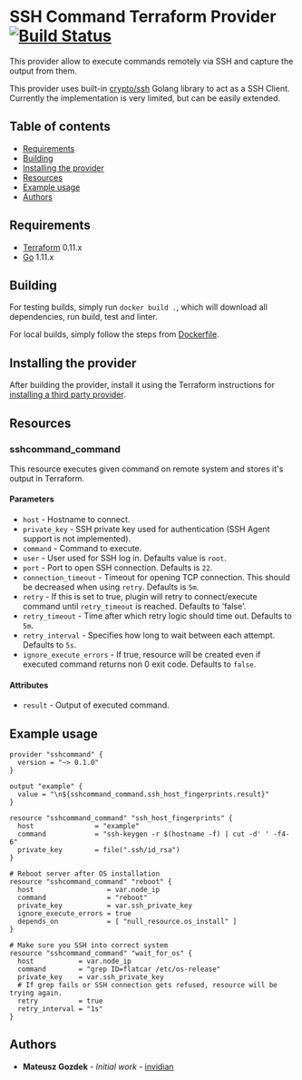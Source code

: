 # SSH Command Terraform Provider [![Build Status](https://travis-ci.com/invidian/terraform-provider-sshcommand.svg?branch=master)](https://travis-ci.com/invidian/terraform-provider-sshcommand)

This provider allow to execute commands remotely via SSH and capture the output from them.

This provider uses built-in [crypto/ssh](https://godoc.org/golang.org/x/crypto/ssh) Golang library to act as a SSH Client. Currently the implementation is very limited, but can be easily extended.

## Table of contents
* [Requirements](#requirements)
* [Building](#building)
* [Installing the provider](#installing-the-provider)
* [Resources](#resources)
* [Example usage](#example-usage)
* [Authors](#authors)

## Requirements

-	[Terraform](https://www.terraform.io/downloads.html) 0.11.x
-	[Go](https://golang.org/doc/install) 1.11.x

## Building

For testing builds, simply run `docker build .`, which will download all dependencies, run build, test and linter.

For local builds, simply follow the steps from [Dockerfile](https://github.com/invidian/terraform-provider-sshcommand/blob/master/Dockerfile).

## Installing the provider

After building the provider, install it using the Terraform instructions for [installing a third party provider](https://www.terraform.io/docs/configuration/providers.html#third-party-plugins).

## Resources

### sshcommand_command

This resource executes given command on remote system and stores it's output in Terraform.

#### Parameters
  - `host` - Hostname to connect.
  - `private_key` - SSH private key used for authentication (SSH Agent support is not implemented).
  - `command` - Command to execute.
  - `user` - User used for SSH log in. Defaults value is `root`.
  - `port` - Port to open SSH connection. Defaults is `22`.
  - `connection_timeout` - Timeout for opening TCP connection. This should be decreased when using `retry`. Defaults is `5m`.
  - `retry` - If this is set to true, plugin will retry to connect/execute command until `retry_timeout` is reached. Defaults to 'false'.
  - `retry_timeout` - Time after which retry logic should time out. Defaults to `5m`.
  - `retry_interval` - Specifies how long to wait between each attempt. Defaults to `5s`.
  - `ignore_execute_errors` - If true, resource will be created even if executed command returns non 0 exit code. Defaults to `false`.

#### Attributes
  - `result` - Output of executed command.

## Example usage
```hcl
provider "sshcommand" {
  version = "~> 0.1.0"
}

output "example" {
  value = "\n${sshcommand_command.ssh_host_fingerprints.result}"
}

resource "sshcommand_command" "ssh_host_fingerprints" {
  host               = "example"
  command            = "ssh-keygen -r $(hostname -f) | cut -d' ' -f4-6"
  private_key        = file(".ssh/id_rsa")
}

# Reboot server after OS installation
resource "sshcommand_command" "reboot" {
  host                  = var.node_ip
  command               = "reboot"
  private_key           = var.ssh_private_key
  ignore_execute_errors = true
  depends_on            = [ "null_resource.os_install" ]
}

# Make sure you SSH into correct system
resource "sshcommand_command" "wait_for_os" {
  host           = var.node_ip
  command        = "grep ID=flatcar /etc/os-release"
  private_key    = var.ssh_private_key
  # If grep fails or SSH connection gets refused, resource will be trying again.
  retry          = true
  retry_interval = "1s"
}
```

## Authors
* **Mateusz Gozdek** - *Initial work* - [invidian](https://github.com/invidian)

